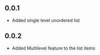 ## 0.0.1

- Added single level unordered list

## 0.0.2
- Added Multilevel feature to the list items
